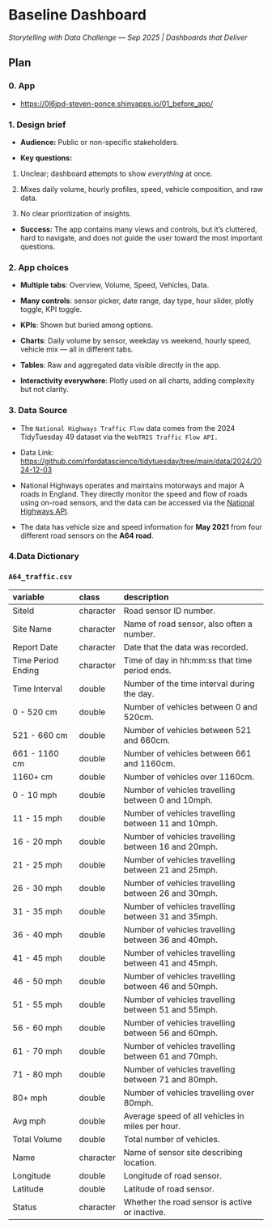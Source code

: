 # Baseline Dashboard

*Storytelling with Data Challenge — Sep 2025 \| Dashboards that Deliver*

## Plan

### 0. App

-   <https://0l6jpd-steven-ponce.shinyapps.io/01_before_app/>

### 1. Design brief

-   **Audience:** Public or non-specific stakeholders.

-   **Key questions:**

1.  Unclear; dashboard attempts to show *everything* at once.

2.  Mixes daily volume, hourly profiles, speed, vehicle composition, and raw data.

3.  No clear prioritization of insights.

-   **Success:** The app contains many views and controls, but it’s cluttered, hard to navigate, and does not guide the user toward the most important questions.

### 2. App choices

-   **Multiple tabs**: Overview, Volume, Speed, Vehicles, Data.

-   **Many controls**: sensor picker, date range, day type, hour slider, plotly toggle, KPI toggle.

-   **KPIs**: Shown but buried among options.

-   **Charts**: Daily volume by sensor, weekday vs weekend, hourly speed, vehicle mix — all in different tabs.

-   **Tables**: Raw and aggregated data visible directly in the app.

-   **Interactivity everywhere**: Plotly used on all charts, adding complexity but not clarity.

### 3. Data Source

-   The `National Highways Traffic Flow` data comes from the 2024 TidyTuesday 49 dataset via the `WebTRIS Traffic Flow API.`

-   Data Link: <https://github.com/rfordatascience/tidytuesday/tree/main/data/2024/2024-12-03>

-   National Highways operates and maintains motorways and major A roads in England. They directly monitor the speed and flow of roads using on-road sensors, and the data can be accessed via the [National Highways API](https://webtris.nationalhighways.co.uk/api/swagger/ui/index).

-   The data has vehicle size and speed information for **May 2021** from four different road sensors on the **A64 road**.

### 4.Data Dictionary

### `A64_traffic.csv`

| variable | class | description |
|:-----------------------|:-----------------------|:-----------------------|
| SiteId | character | Road sensor ID number. |
| Site Name | character | Name of road sensor, also often a number. |
| Report Date | character | Date that the data was recorded. |
| Time Period Ending | character | Time of day in hh:mm:ss that time period ends. |
| Time Interval | double | Number of the time interval during the day. |
| 0 - 520 cm | double | Number of vehicles between 0 and 520cm. |
| 521 - 660 cm | double | Number of vehicles between 521 and 660cm. |
| 661 - 1160 cm | double | Number of vehicles between 661 and 1160cm. |
| 1160+ cm | double | Number of vehicles over 1160cm. |
| 0 - 10 mph | double | Number of vehicles travelling between 0 and 10mph. |
| 11 - 15 mph | double | Number of vehicles travelling between 11 and 10mph. |
| 16 - 20 mph | double | Number of vehicles travelling between 16 and 20mph. |
| 21 - 25 mph | double | Number of vehicles travelling between 21 and 25mph. |
| 26 - 30 mph | double | Number of vehicles travelling between 26 and 30mph. |
| 31 - 35 mph | double | Number of vehicles travelling between 31 and 35mph. |
| 36 - 40 mph | double | Number of vehicles travelling between 36 and 40mph. |
| 41 - 45 mph | double | Number of vehicles travelling between 41 and 45mph. |
| 46 - 50 mph | double | Number of vehicles travelling between 46 and 50mph. |
| 51 - 55 mph | double | Number of vehicles travelling between 51 and 55mph. |
| 56 - 60 mph | double | Number of vehicles travelling between 56 and 60mph. |
| 61 - 70 mph | double | Number of vehicles travelling between 61 and 70mph. |
| 71 - 80 mph | double | Number of vehicles travelling between 71 and 80mph. |
| 80+ mph | double | Number of vehicles travelling over 80mph. |
| Avg mph | double | Average speed of all vehicles in miles per hour. |
| Total Volume | double | Total number of vehicles. |
| Name | character | Name of sensor site describing location. |
| Longitude | double | Longitude of road sensor. |
| Latitude | double | Latitude of road sensor. |
| Status | character | Whether the road sensor is active or inactive. |
